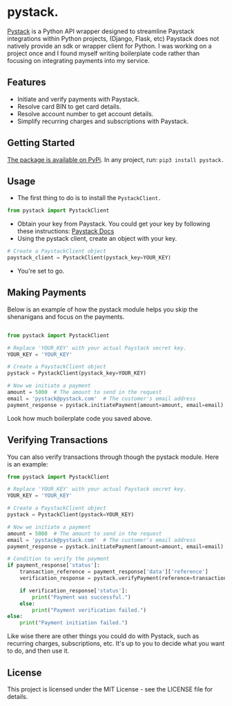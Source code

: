 # pystack.

[Pystack](https://pypi.org/project/pystack-sdk/) is a Python API wrapper designed to streamline Paystack integrations within Python projects, (Django, Flask, etc) Paystack does not natively provide an sdk or wrapper client for Python. I was working on a project once and I found myself writing boilerplate code rather than focusing on integrating payments into my service.

## Features

- Initiate and verify payments with Paystack.
- Resolve card BIN to get card details.
- Resolve account number to get account details.
- Simplify recurring charges and subscriptions with Paystack.

## Getting Started

[The package is available on PyPi](https://pypi.org/project/pystack-sdk/). In any project, run: `pip3 install pystack.`

## Usage

- The first thing to do is to install the `PystackClient.`

```python
from pystack import PystackClient
```

- Obtain your key from Paystack. You could get your key by following these instructions: [Paystack Docs](https://paystack.com/)
- Using the pystack client, create an object with your key.

```python
# Create a PaystackClient object
paystack_client = PystackClient(pystack_key=YOUR_KEY)
```

- You're set to go.

## Making Payments

Below is an example of how the pystack module helps you skip the shenanigans and focus on the payments.

```python

from pystack import PystackClient

# Replace 'YOUR_KEY' with your actual Paystack secret key.
YOUR_KEY = 'YOUR_KEY'

# Create a PaystackClient object
pystack = PystackClient(pystack_key=YOUR_KEY)

# Now we initiate a payment
amount = 5000  # The amount to send in the request
email = 'pystack@pystack.com'  # The customer's email address
payment_response = pystack.initiatePayment(amount=amount, email=email)
```

Look how much boilerplate code you saved above.

## Verifying Transactions

You can also verify transactions through though the pystack module. Here is an example:

```python
from pystack import PystackClient

# Replace 'YOUR_KEY' with your actual Paystack secret key.
YOUR_KEY = 'YOUR_KEY'

# Create a PaystackClient object
pystack = PystackClient(pystack=YOUR_KEY)

# Now we initiate a payment
amount = 5000  # The amount to send in the request
email = 'pystack@pystack.com'  # The customer's email address
payment_response = pystack.initiatePayment(amount=amount, email=email)

# Condition to verify the payment
if payment_response['status']:
    transaction_reference = payment_response['data']['reference']
    verification_response = pystack.verifyPayment(reference=transaction_reference)

    if verification_response['status']:
        print("Payment was successful.")
    else:
        print("Payment verification failed.")
else:
    print("Payment initiation failed.")
```

Like wise there are other things you could do with Pystack, such as recurring charges, subscriptions, etc. It's up to you to decide what you want to do, and then use it.

## License

This project is licensed under the MIT License - see the LICENSE file for details.
